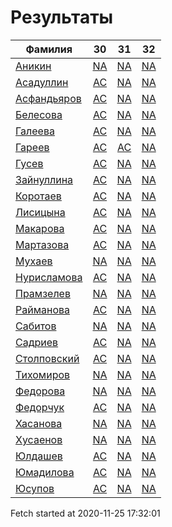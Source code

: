 # Результаты
Фамилия | 30| 31| 32
---|:---:|:---:|:---:
[Аникин](Аникин/README.md)  | [NA](Аникин/30.md) | [NA](Аникин/31.md) | [NA](Аникин/32.md)
[Асадуллин](Асадуллин/README.md)  | [AC](Асадуллин/30.md) | [NA](Асадуллин/31.md) | [NA](Асадуллин/32.md)
[Асфандьяров](Асфандьяров/README.md)  | [AC](Асфандьяров/30.md) | [NA](Асфандьяров/31.md) | [NA](Асфандьяров/32.md)
[Белесова](Белесова/README.md)  | [AC](Белесова/30.md) | [NA](Белесова/31.md) | [NA](Белесова/32.md)
[Галеева](Галеева/README.md)  | [AC](Галеева/30.md) | [NA](Галеева/31.md) | [NA](Галеева/32.md)
[Гареев](Гареев/README.md)  | [AC](Гареев/30.md) | [AC](Гареев/31.md) | [NA](Гареев/32.md)
[Гусев](Гусев/README.md)  | [AC](Гусев/30.md) | [NA](Гусев/31.md) | [NA](Гусев/32.md)
[Зайнуллина](Зайнуллина/README.md)  | [AC](Зайнуллина/30.md) | [NA](Зайнуллина/31.md) | [NA](Зайнуллина/32.md)
[Коротаев](Коротаев/README.md)  | [AC](Коротаев/30.md) | [NA](Коротаев/31.md) | [NA](Коротаев/32.md)
[Лисицына](Лисицына/README.md)  | [AC](Лисицына/30.md) | [NA](Лисицына/31.md) | [NA](Лисицына/32.md)
[Макарова](Макарова/README.md)  | [AC](Макарова/30.md) | [NA](Макарова/31.md) | [NA](Макарова/32.md)
[Мартазова](Мартазова/README.md)  | [AC](Мартазова/30.md) | [NA](Мартазова/31.md) | [NA](Мартазова/32.md)
[Мухаев](Мухаев/README.md)  | [NA](Мухаев/30.md) | [NA](Мухаев/31.md) | [NA](Мухаев/32.md)
[Нурисламова](Нурисламова/README.md)  | [AC](Нурисламова/30.md) | [NA](Нурисламова/31.md) | [NA](Нурисламова/32.md)
[Прамзелев](Прамзелев/README.md)  | [NA](Прамзелев/30.md) | [NA](Прамзелев/31.md) | [NA](Прамзелев/32.md)
[Райманова](Райманова/README.md)  | [AC](Райманова/30.md) | [NA](Райманова/31.md) | [NA](Райманова/32.md)
[Сабитов](Сабитов/README.md)  | [NA](Сабитов/30.md) | [NA](Сабитов/31.md) | [NA](Сабитов/32.md)
[Садриев](Садриев/README.md)  | [AC](Садриев/30.md) | [NA](Садриев/31.md) | [NA](Садриев/32.md)
[Столповский](Столповский/README.md)  | [AC](Столповский/30.md) | [NA](Столповский/31.md) | [NA](Столповский/32.md)
[Тихомиров](Тихомиров/README.md)  | [NA](Тихомиров/30.md) | [NA](Тихомиров/31.md) | [NA](Тихомиров/32.md)
[Федорова](Федорова/README.md)  | [NA](Федорова/30.md) | [NA](Федорова/31.md) | [NA](Федорова/32.md)
[Федорчук](Федорчук/README.md)  | [AC](Федорчук/30.md) | [NA](Федорчук/31.md) | [NA](Федорчук/32.md)
[Хасанова](Хасанова/README.md)  | [NA](Хасанова/30.md) | [NA](Хасанова/31.md) | [NA](Хасанова/32.md)
[Хусаенов](Хусаенов/README.md)  | [NA](Хусаенов/30.md) | [NA](Хусаенов/31.md) | [NA](Хусаенов/32.md)
[Юлдашев](Юлдашев/README.md)  | [AC](Юлдашев/30.md) | [NA](Юлдашев/31.md) | [NA](Юлдашев/32.md)
[Юмадилова](Юмадилова/README.md)  | [AC](Юмадилова/30.md) | [NA](Юмадилова/31.md) | [NA](Юмадилова/32.md)
[Юсупов](Юсупов/README.md)  | [AC](Юсупов/30.md) | [NA](Юсупов/31.md) | [NA](Юсупов/32.md)

Fetch started at 2020-11-25 17:32:01
